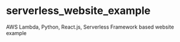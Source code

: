 # serverless_website_example
AWS Lambda, Python, React.js, Serverless Framework based website example
